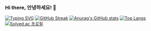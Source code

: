 ### Hi there, 안녕하세요! 👋

[![Typing SVG](https://readme-typing-svg.herokuapp.com?size=32&font=Roboto+Mono&lines=moseoridev)](https://git.io/typing-svg)
[![GitHub Streak](https://github-readme-streak-stats.herokuapp.com/?user=moseoridev)](https://git.io/streak-stats)
[![Anurag's GitHub stats](https://github-readme-stats.vercel.app/api?username=moseoridev)](https://github.com/anuraghazra/github-readme-stats)
[![Top Langs](https://github-readme-stats.vercel.app/api/top-langs/?username=moseoridev&layout=compact)](https://github.com/anuraghazra/github-readme-stats)
[![Solved.ac
프로필](http://mazassumnida.wtf/api/v2/generate_badge?boj=eric1344)](https://solved.ac/eric1344)

<!--
**moseoridev/moseoridev** is a ✨ _special_ ✨ repository because its `README.md` (this file) appears on your GitHub profile.

Here are some ideas to get you started:

- 🔭 I’m currently working on ...
- 🌱 I’m currently learning ...
- 👯 I’m looking to collaborate on ...
- 🤔 I’m looking for help with ...
- 💬 Ask me about ...
- 📫 How to reach me: ...
- 😄 Pronouns: ...
- ⚡ Fun fact: ...
-->
